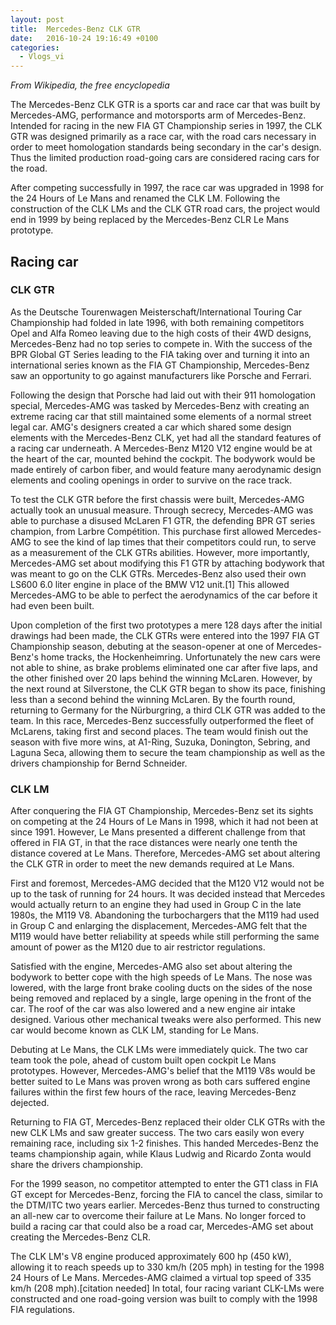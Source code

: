 ```yaml
---
layout: post
title:  Mercedes-Benz CLK GTR
date:   2016-10-24 19:16:49 +0100
categories:
  - Vlogs_vi
---
```

_From Wikipedia, the free encyclopedia_


The Mercedes-Benz CLK GTR is a sports car and race car that was built by Mercedes-AMG, performance and motorsports arm of Mercedes-Benz. Intended for racing in the new FIA GT Championship series in 1997, the CLK GTR was designed primarily as a race car, with the road cars necessary in order to meet homologation standards being secondary in the car's design. Thus the limited production road-going cars are considered racing cars for the road.

After competing successfully in 1997, the race car was upgraded in 1998 for the 24 Hours of Le Mans and renamed the CLK LM. Following the construction of the CLK LMs and the CLK GTR road cars, the project would end in 1999 by being replaced by the Mercedes-Benz CLR Le Mans prototype.

## Racing car

### CLK GTR
As the Deutsche Tourenwagen Meisterschaft/International Touring Car Championship had folded in late 1996, with both remaining competitors Opel and Alfa Romeo leaving due to the high costs of their 4WD designs, Mercedes-Benz had no top series to compete in. With the success of the BPR Global GT Series leading to the FIA taking over and turning it into an international series known as the FIA GT Championship, Mercedes-Benz saw an opportunity to go against manufacturers like Porsche and Ferrari.

Following the design that Porsche had laid out with their 911 homologation special, Mercedes-AMG was tasked by Mercedes-Benz with creating an extreme racing car that still maintained some elements of a normal street legal car. AMG's designers created a car which shared some design elements with the Mercedes-Benz CLK, yet had all the standard features of a racing car underneath. A Mercedes-Benz M120 V12 engine would be at the heart of the car, mounted behind the cockpit. The bodywork would be made entirely of carbon fiber, and would feature many aerodynamic design elements and cooling openings in order to survive on the race track.

To test the CLK GTR before the first chassis were built, Mercedes-AMG actually took an unusual measure. Through secrecy, Mercedes-AMG was able to purchase a disused McLaren F1 GTR, the defending BPR GT series champion, from Larbre Compétition. This purchase first allowed Mercedes-AMG to see the kind of lap times that their competitors could run, to serve as a measurement of the CLK GTRs abilities. However, more importantly, Mercedes-AMG set about modifying this F1 GTR by attaching bodywork that was meant to go on the CLK GTRs. Mercedes-Benz also used their own LS600 6.0 liter engine in place of the BMW V12 unit.[1] This allowed Mercedes-AMG to be able to perfect the aerodynamics of the car before it had even been built.

Upon completion of the first two prototypes a mere 128 days after the initial drawings had been made, the CLK GTRs were entered into the 1997 FIA GT Championship season, debuting at the season-opener at one of Mercedes-Benz's home tracks, the Hockenheimring. Unfortunately the new cars were not able to shine, as brake problems eliminated one car after five laps, and the other finished over 20 laps behind the winning McLaren. However, by the next round at Silverstone, the CLK GTR began to show its pace, finishing less than a second behind the winning McLaren. By the fourth round, returning to Germany for the Nürburgring, a third CLK GTR was added to the team. In this race, Mercedes-Benz successfully outperformed the fleet of McLarens, taking first and second places. The team would finish out the season with five more wins, at A1-Ring, Suzuka, Donington, Sebring, and Laguna Seca, allowing them to secure the team championship as well as the drivers championship for Bernd Schneider.


### CLK LM

After conquering the FIA GT Championship, Mercedes-Benz set its sights on competing at the 24 Hours of Le Mans in 1998, which it had not been at since 1991. However, Le Mans presented a different challenge from that offered in FIA GT, in that the race distances were nearly one tenth the distance covered at Le Mans. Therefore, Mercedes-AMG set about altering the CLK GTR in order to meet the new demands required at Le Mans.

First and foremost, Mercedes-AMG decided that the M120 V12 would not be up to the task of running for 24 hours. It was decided instead that Mercedes would actually return to an engine they had used in Group C in the late 1980s, the M119 V8. Abandoning the turbochargers that the M119 had used in Group C and enlarging the displacement, Mercedes-AMG felt that the M119 would have better reliability at speeds while still performing the same amount of power as the M120 due to air restrictor regulations.

Satisfied with the engine, Mercedes-AMG also set about altering the bodywork to better cope with the high speeds of Le Mans. The nose was lowered, with the large front brake cooling ducts on the sides of the nose being removed and replaced by a single, large opening in the front of the car. The roof of the car was also lowered and a new engine air intake designed. Various other mechanical tweaks were also performed. This new car would become known as CLK LM, standing for Le Mans.

Debuting at Le Mans, the CLK LMs were immediately quick. The two car team took the pole, ahead of custom built open cockpit Le Mans prototypes. However, Mercedes-AMG's belief that the M119 V8s would be better suited to Le Mans was proven wrong as both cars suffered engine failures within the first few hours of the race, leaving Mercedes-Benz dejected.

Returning to FIA GT, Mercedes-Benz replaced their older CLK GTRs with the new CLK LMs and saw greater success. The two cars easily won every remaining race, including six 1-2 finishes. This handed Mercedes-Benz the teams championship again, while Klaus Ludwig and Ricardo Zonta would share the drivers championship.

For the 1999 season, no competitor attempted to enter the GT1 class in FIA GT except for Mercedes-Benz, forcing the FIA to cancel the class, similar to the DTM/ITC two years earlier. Mercedes-Benz thus turned to constructing an all-new car to overcome their failure at Le Mans. No longer forced to build a racing car that could also be a road car, Mercedes-AMG set about creating the Mercedes-Benz CLR.

The CLK LM's V8 engine produced approximately 600 hp (450 kW), allowing it to reach speeds up to 330 km/h (205 mph) in testing for the 1998 24 Hours of Le Mans. Mercedes-AMG claimed a virtual top speed of 335 km/h (208 mph).[citation needed] In total, four racing variant CLK-LMs were constructed and one road-going version was built to comply with the 1998 FIA regulations.
